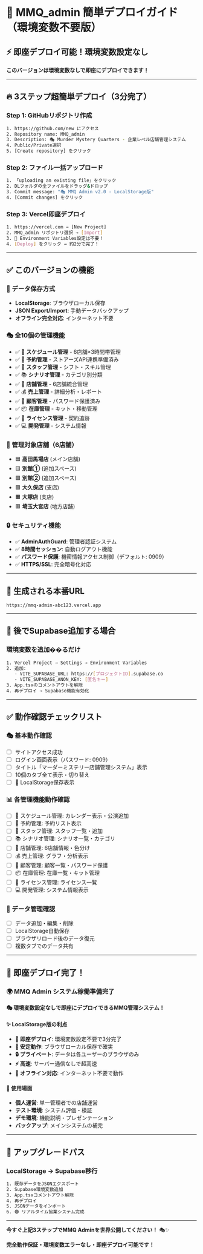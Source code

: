 # 🚀 **MMQ_admin 簡単デプロイガイド（環境変数不要版）**

## ⚡ **即座デプロイ可能！環境変数設定なし**

**このバージョンは環境変数なしで即座にデプロイできます！**

---

## 🔥 **3ステップ超簡単デプロイ（3分完了）**

### **Step 1: GitHubリポジトリ作成**
```bash
1. https://github.com/new にアクセス
2. Repository name: MMQ_admin
3. Description: 🎭 Murder Mystery Quarters - 企業レベル店舗管理システム
4. Public/Private選択
5. [Create repository] をクリック
```

### **Step 2: ファイル一括アップロード**
```bash
1. 「uploading an existing file」をクリック
2. DLフォルダの全ファイルをドラッグ&ドロップ
3. Commit message: "🎭 MMQ Admin v2.0 - LocalStorage版"
4. [Commit changes] をクリック
```

### **Step 3: Vercel即座デプロイ**
```bash
1. https://vercel.com → [New Project]
2. MMQ_admin リポジトリ選択 → [Import]
3. 🚫 Environment Variables設定は不要！
4. [Deploy] をクリック → 約2分で完了！
```

---

## ✅ **このバージョンの機能**

### **💾 データ保存方式**
- **LocalStorage**: ブラウザローカル保存
- **JSON Export/Import**: 手動データバックアップ
- **オフライン完全対応**: インターネット不要

### **🎭 全10個の管理機能**
- ✅ 📅 **スケジュール管理** - 6店舗×3時間帯管理
- ✅ 🎫 **予約管理** - ストアーズAPI連携準備済み
- ✅ 👥 **スタッフ管理** - シフト・スキル管理
- ✅ 📚 **シナリオ管理** - カテゴリ別分類
- ✅ 🏪 **店舗管理** - 6店舗統合管理
- ✅ 💰 **売上管理** - 詳細分析・レポート
- ✅ 👤 **顧客管理** - パスワード保護済み
- ✅ 📦 **在庫管理** - キット・移動管理
- ✅ 📄 **ライセンス管理** - 契約追跡
- ✅ 💻 **開発管理** - システム情報

### **🏪 管理対象店舗（6店舗）**
- 🟦 **高田馬場店** (メイン店舗)
- 🟨 **別館①** (追加スペース)
- 🟪 **別館②** (追加スペース)
- 🟩 **大久保店** (支店)
- 🟧 **大塚店** (支店)
- 🟥 **埼玉大宮店** (地方店舗)

### **🔒 セキュリティ機能**
- ✅ **AdminAuthGuard**: 管理者認証システム
- ✅ **8時間セッション**: 自動ログアウト機能
- ✅ **パスワード保護**: 機密情報アクセス制御（デフォルト: 0909）
- ✅ **HTTPS/SSL**: 完全暗号化対応

---

## 🎯 **生成される本番URL**
```
https://mmq-admin-abc123.vercel.app
```

---

## 🔄 **後でSupabase追加する場合**

### **環境変数を追加��るだけ**
```bash
1. Vercel Project → Settings → Environment Variables
2. 追加:
   - VITE_SUPABASE_URL: https://[プロジェクトID].supabase.co
   - VITE_SUPABASE_ANON_KEY: [匿名キー]
3. App.tsxのコメントアウトを解除
4. 再デプロイ → Supabase機能有効化
```

---

## ✅ **動作確認チェックリスト**

### **🎭 基本動作確認**
- [ ] サイトアクセス成功
- [ ] ログイン画面表示（パスワード: 0909）
- [ ] タイトル「マーダーミステリー店舗管理システム」表示
- [ ] 10個のタブ全て表示・切り替え
- [ ] 💾 LocalStorage保存表示

### **📊 各管理機能動作確認**
- [ ] 📅 スケジュール管理: カレンダー表示・公演追加
- [ ] 🎫 予約管理: 予約リスト表示
- [ ] 👥 スタッフ管理: スタッフ一覧・追加
- [ ] 📚 シナリオ管理: シナリオ一覧・カテゴリ
- [ ] 🏪 店舗管理: 6店舗情報・色分け
- [ ] 💰 売上管理: グラフ・分析表示
- [ ] 👤 顧客管理: 顧客一覧・パスワード保護
- [ ] 📦 在庫管理: 在庫一覧・キット管理
- [ ] 📄 ライセンス管理: ライセンス一覧
- [ ] 💻 開発管理: システム情報表示

### **💾 データ管理確認**
- [ ] データ追加・編集・削除
- [ ] LocalStorage自動保存
- [ ] ブラウザリロード後のデータ復元
- [ ] 複数タブでのデータ共有

---

## 🎉 **即座デプロイ完了！**

### **🌍 MMQ Admin システム稼働準備完了**

**🎭 環境変数設定なしで即座にデプロイできるMMQ管理システム！**

#### **✨ LocalStorage版の利点**
- **🚀 即座デプロイ**: 環境変数設定不要で3分完了
- **💾 安定動作**: ブラウザローカル保存で確実
- **🔒 プライベート**: データは各ユーザーのブラウザのみ
- **⚡ 高速**: サーバー通信なしで超高速
- **📱 オフライン対応**: インターネット不要で動作

#### **🎯 使用場面**
- **個人運営**: 単一管理者での店舗運営
- **テスト環境**: システム評価・検証
- **デモ環境**: 機能説明・プレゼンテーション
- **バックアップ**: メインシステムの補完

---

## 🔄 **アップグレードパス**

### **LocalStorage → Supabase移行**
```bash
1. 既存データをJSONエクスポート
2. Supabase環境変数追加
3. App.tsxコメントアウト解除
4. 再デプロイ
5. JSONデータをインポート
6. 🟢 リアルタイム協業システム完成
```

---

**今すぐ上記3ステップでMMQ Adminを世界公開してください！** 🎭✨

**完全動作保証・環境変数エラーなし・即座デプロイ可能です！**